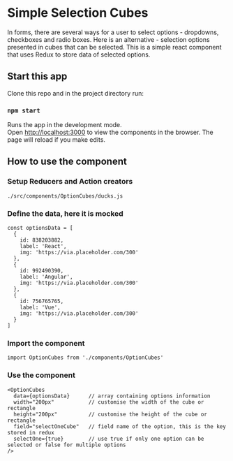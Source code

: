 # Simple Selection Cubes
In forms, there are several ways for a user to select options - dropdowns, checkboxes and radio boxes. Here is an alternative - selection options presented in cubes that can be selected. This is a simple react component that uses Redux to store data of selected options.

## Start this app
Clone this repo and in the project directory run:
### `npm start`

Runs the app in the development mode.<br>
Open [http://localhost:3000](http://localhost:3000) to view the components in the browser.
The page will reload if you make edits.

## How to use the component
### Setup Reducers and Action creators
```
./src/components/OptionCubes/ducks.js
```

### Define the data, here it is mocked
```
const optionsData = [
  {
    id: 838203882,
    label: 'React',
    img: 'https://via.placeholder.com/300'
  },
  {
    id: 992490390,
    label: 'Angular',
    img: 'https://via.placeholder.com/300'
  },
  {
    id: 756765765,
    label: 'Vue',
    img: 'https://via.placeholder.com/300'
  }
]
```

### Import the component
```
import OptionCubes from './components/OptionCubes'
```

### Use the component
```
<OptionCubes
  data={optionsData}      // array containing options information 
  width="200px"           // customise the width of the cube or rectangle
  height="200px"          // customise the height of the cube or rectangle
  field="selectOneCube"   // field name of the option, this is the key stored in redux
  selectOne={true}        // use true if only one option can be selected or false for multiple options
/>
```